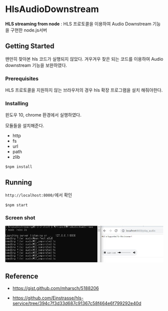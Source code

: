 # HlsAudioDownstream

**HLS streaming from node** : HLS 프로토콜을 이용하여 Audio Downstream 기능을 구현한 node.js서버

## Getting Started

왠만히 찾아본 hls 코드가 실행되지 않았다. 겨우겨우 찾은 되는 코드를 이용하여 Audio downstream 기능을 보완하였다.

### Prerequisites

HLS 프로토콜을 지원하지 않는 브라우저의 경우 hls 확장 프로그램을 설치 해줘야한다.

### Installing

윈도우 10, chrome 환경에서 실행하였다.

모듈들을 설치해준다.

* http
* fs
* url
* path
* zlib

```shell
$npm install
```

## Running

`http://localhost:8000/`에서 확인

```shell
$npm start
```

### Screen shot

<img src='./resource/demo.jpg' />

## Reference

* <https://gist.github.com/mharsch/5188206>

* <https://github.com/Einstrasse/hls-service/tree/394c7f3d33d687c91367c58f464e6f799292e40d>